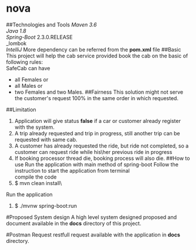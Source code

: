 # nova
##Technologies and Tools
_Maven 3.6_\
_Java 1.8_\
_Spring-Boot_ 2.3.0.RELEASE\
_lombok \
_IntelliJ_
More dependency can be referred from the **pom.xml** file
##Basic
This project will help the cab service provided book the cab on the basic of following rules:\
SafeCab can have
   - all Females or
   - all Males or
   - two Females and two Males.
##Fairness
This solution might not serve the customer's request 100% in the same order in which requested.

##Limitation
1) Application will give status **false** if a car or customer already register with the system.
2) A trip already requested and trip in progress, still another trip can be requested with same cab.
3) A customer has already requested the ride, but ride not completed, so a customer can request ride while his\her previous ride in progress
4) If booking processor thread die, booking process will also die.
##How to use
Run the application with main method of spring-boot
Follow the instruction to start the application from terminal\
compile the code
1) $ mvn clean install\

Run the application
1) $ ./mvnw spring-boot:run

#Proposed System design
A high level system designed proposed and document available in the **docs** directory of this project.

#Postman Request
restfull request available with the application in **docs** directory.
